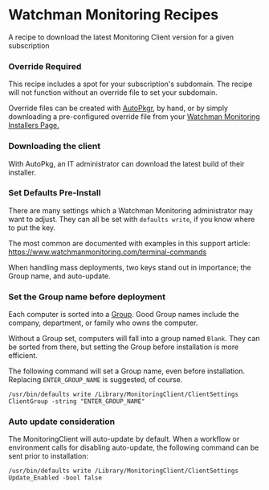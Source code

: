 Watchman Monitoring Recipes
===========================

A recipe to download the latest Monitoring Client version for a given subscription

### Override Required

This recipe includes a spot for your subscription's subdomain. The recipe will not function without an override file to set your subdomain.

Override files can be created with [AutoPkgr](http://www.lindegroup.com/autopkgr/), by hand, or by simply downloading a pre-configured override file from your [Watchman Monitoring Installers Page.](https://ors.monitoringclient.com/installers/mac#autopkg)


### Downloading the client
With AutoPkg, an IT administrator can download the latest build of their installer. 

### Set Defaults Pre-Install

There are many settings which a Watchman Monitoring administrator may want to adjust. They can all be set with `defaults write`, if you know where to put the key.

The most common are documented with examples in this support article:  
https://www.watchmanmonitoring.com/terminal-commands

When handling mass deployments, two keys stand out in importance; the Group name, and auto-update.

### Set the Group name before deployment

Each computer is sorted into a [Group](https://watchmanmonitoring.zendesk.com/hc/articles/298904-What-is-a-Group). Good Group names include the company, department, or family who owns the computer.

Without a Group set, computers will fall into a group named `Blank`. They can be sorted from there, but setting the Group before installation is more efficient. 

The following command will set a Group name, even before installation. Replacing `ENTER_GROUP_NAME` is suggested, of course.

`/usr/bin/defaults write /Library/MonitoringClient/ClientSettings ClientGroup -string "ENTER_GROUP_NAME"`


### Auto update consideration
The MonitoringClient will auto-update by default. When a workflow or environment calls for disabling auto-update, the following command can be sent prior to installation: 

`/usr/bin/defaults write /Library/MonitoringClient/ClientSettings Update_Enabled -bool false`

